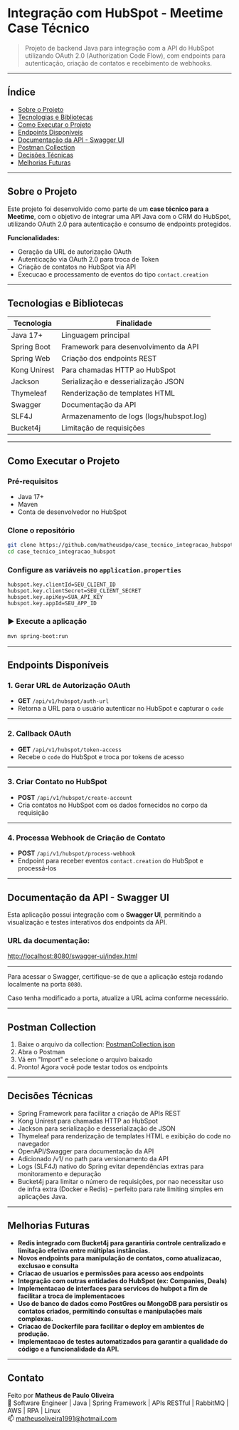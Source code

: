 # Integração com HubSpot - Meetime Case Técnico

> Projeto de backend Java para integração com a API do HubSpot utilizando OAuth 2.0 (Authorization Code Flow), com
> endpoints para autenticação, criação de contatos e recebimento de webhooks.

---

## Índice

- [Sobre o Projeto](#sobre-o-projeto)
- [Tecnologias e Bibliotecas](#tecnologias-e-bibliotecas)
- [Como Executar o Projeto](#como-executar-o-projeto)
- [Endpoints Disponíveis](#endpoints-disponíveis)
- [Documentação da API - Swagger UI](#documentação-da-api---swagger-ui)
- [Postman Collection](#postman-collection)
- [Decisões Técnicas](#decisões-técnicas)
- [Melhorias Futuras](#melhorias-futuras)

---

## Sobre o Projeto

Este projeto foi desenvolvido como parte de um **case técnico para a Meetime**, com o objetivo de integrar uma API Java
com o CRM do HubSpot, utilizando OAuth 2.0 para autenticação e consumo de endpoints protegidos.

**Funcionalidades:**

- Geração da URL de autorização OAuth
- Autenticação via OAuth 2.0 para troca de Token
- Criação de contatos no HubSpot via API
- Execucao e processamento de eventos do tipo `contact.creation`

---

## Tecnologias e Bibliotecas

| Tecnologia   | Finalidade                               |
|--------------|------------------------------------------|
| Java 17+     | Linguagem principal                      |
| Spring Boot  | Framework para desenvolvimento da API    |
| Spring Web   | Criação dos endpoints REST               |
| Kong Unirest | Para chamadas HTTP ao HubSpot            |
| Jackson      | Serialização e desserialização JSON      |
| Thymeleaf    | Renderização de templates HTML           |
| Swagger      | Documentação da API                      |
| SLF4J        | Armazenamento de logs (logs/hubspot.log) |
| Bucket4j  | Limitação de requisições                 |

---

## Como Executar o Projeto

### Pré-requisitos

- Java 17+
- Maven
- Conta de desenvolvedor no HubSpot

### Clone o repositório

```bash
git clone https://github.com/matheusdpo/case_tecnico_integracao_hubspot.git
cd case_tecnico_integracao_hubspot
```

### Configure as variáveis no `application.properties`

```properties
hubspot.key.clientId=SEU_CLIENT_ID
hubspot.key.clientSecret=SEU_CLIENT_SECRET
hubspot.key.apiKey=SUA_API_KEY
hubspot.key.appId=SEU_APP_ID
```

### ▶️ Execute a aplicação

```bash
mvn spring-boot:run
```

---

## Endpoints Disponíveis

### 1. Gerar URL de Autorização OAuth

- **GET** `/api/v1/hubspot/auth-url`
- Retorna a URL para o usuário autenticar no HubSpot e capturar o `code`

---

### 2. Callback OAuth

- **GET** `/api/v1/hubspot/token-access`
- Recebe o `code` do HubSpot e troca por tokens de acesso

---

### 3. Criar Contato no HubSpot

- **POST** `/api/v1/hubspot/create-account`
- Cria contatos no HubSpot com os dados fornecidos no corpo da requisição

---

### 4. Processa Webhook de Criação de Contato

- **POST** `/api/v1/hubspot/process-webhook`
- Endpoint para receber eventos `contact.creation` do HubSpot e processá-los

---

## Documentação da API - Swagger UI

Esta aplicação possui integração com o **Swagger UI**, permitindo a visualização e testes interativos dos endpoints da API.


### URL da documentação:

 [http://localhost:8080/swagger-ui/index.html](http://localhost:8080/swagger-ui/index.html)

---

Para acessar o Swagger, certifique-se de que a aplicação esteja rodando localmente na porta `8080`.

Caso tenha modificado a porta, atualize a URL acima conforme necessário.

---

## Postman Collection

1. Baixe o arquivo da collection: [PostmanCollection.json](./HubSpot.postman_collection.json)
2. Abra o Postman
3. Vá em "Import" e selecione o arquivo baixado
4. Pronto! Agora você pode testar todos os endpoints

---

## Decisões Técnicas

- Spring Framework para facilitar a criação de APIs REST
- Kong Unirest para chamadas HTTP ao HubSpot
- Jackson para serialização e desserialização de JSON
- Thymeleaf para renderização de templates HTML e exibição do code no navegador
- OpenAPI/Swagger para documentação da API
- Adicionado /v1/ no path para versionamento da API
- Logs (SLF4J) nativo do Spring evitar dependências extras para monitoramento e depuração
- Bucket4j para limitar o número de requisições, por nao necessitar uso de infra extra (Docker e Redis) – perfeito para rate limiting simples em aplicações Java.

---

## Melhorias Futuras

- **Redis integrado com Bucket4j para garantiria controle centralizado e limitação efetiva entre múltiplas instâncias.**
- **Novos endpoints para manipulação de contatos, como atualizacao, exclusao e consulta**
- **Criacao de usuarios e permissões para acesso aos endpoints**
- **Integração com outras entidades do HubSpot (ex: Companies, Deals)**
- **Implementacao de interfaces para servicos do hubpot a fim de facilitar a troca de implementacoes**
- **Uso de banco de dados como PostGres ou MongoDB para persistir os contatos criados, permitindo consultas e manipulações mais complexas.**
- **Criacao de Dockerfile para facilitar o deploy em ambientes de produção.**
- **Implementacao de testes automatizados para garantir a qualidade do código e a funcionalidade da API.**

---

## Contato

Feito por **Matheus de Paulo Oliveira**  
💼 Software Engineer | Java | Spring Framework | APIs RESTful | RabbitMQ | AWS | RPA | Linux   
📫 matheusoliveira1991@hotmail.com

